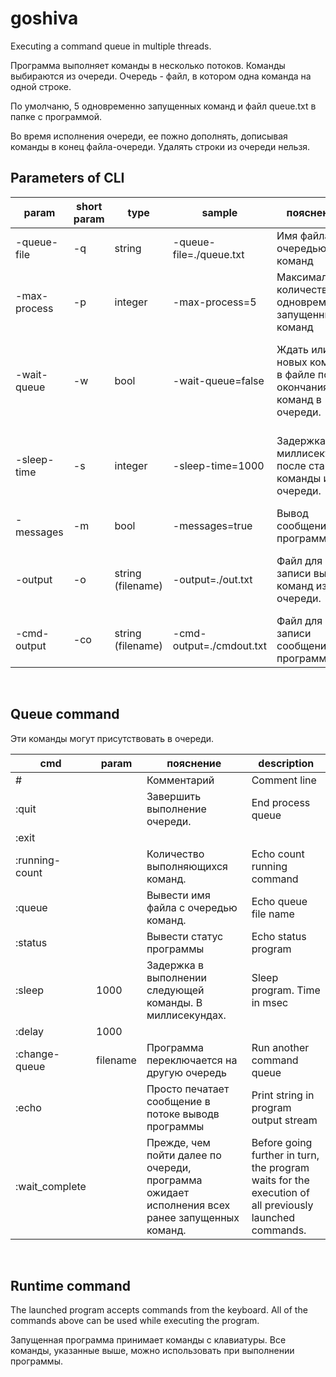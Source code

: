 goshiva
=======

Executing a command queue in multiple threads.

Программа выполняет команды в несколько потоков. Команды выбираются из очереди.
Очередь - файл, в котором одна команда на одной строке.

По умолчаню, 5 одновременно запущенных команд и файл queue.txt в папке с
программой.

Во время исполнения очереди, ее пожно дополнять, дописывая команды в конец
файла-очереди. Удалять строки из очереди нельзя.

Parameters of CLI
-----------------

| param         | short param | type              | sample                    | пояснение                                                            | description                                                                                 |
|---------------|-------------|-------------------|---------------------------|----------------------------------------------------------------------|---------------------------------------------------------------------------------------------|
| \-queue-file  | \-q         | string            | \-queue-file=./queue.txt  | Имя файла с очередью команд                                          | Command queue file name                                                                     |
| \-max-process | \-p         | integer           | \-max-process=5           | Максимальное количество одновременно запущенных команд               | Maximum number of simultaneously running commands                                           |
| \-wait-queue  | \-w         | bool              | \-wait-queue=false        | Ждать или нет новых команд в файле после окончания команд в очереди. | Whether or not to wait for new commands in the file after the end of commands in the queue. |
| \-sleep-time  | \-s         | integer           | \-sleep-time=1000         | Задержка в миллисекунда после старта команды из очереди.             | Delay in milliseconds after starting a command from the queue.                              |
| \-messages    | \-m         | bool              | \-messages=true           | Вывод сообщение программы.                                           | Output the program message.                                                                 |
| \-output      | \-o         | string (filename) | \-output=./out.txt        | Файл для записи вывода команд из очереди.                            | File for recording command output from the queue.                                           |
| \-cmd-output  | \-co        | string (filename) | \-cmd-output=./cmdout.txt | Файл для записи сообщений программы.                                 | File for recording program messages.                                                        |

 

Queue command
-------------

Эти команды могут присутствовать в очереди.

| cmd            | param    | пояснение                                                                                      | description                                                                                            |
|----------------|----------|------------------------------------------------------------------------------------------------|--------------------------------------------------------------------------------------------------------|
| \#             |          | Комментарий                                                                                    | Comment line                                                                                           |
| :quit          |          | Завершить выполнение очереди.                                                                  | End process queue                                                                                      |
| :exit          |          |                                                                                                |                                                                                                        |
| :running-count |          | Количество выполняющихся команд.                                                               | Echo count running command                                                                             |
| :queue         |          | Вывести имя файла с очередью команд.                                                           | Echo queue file name                                                                                   |
| :status        |          | Вывести статус программы                                                                       | Echo status program                                                                                    |
| :sleep         | 1000     | Задержка в выполнении следующей команды. В миллисекундах.                                      | Sleep program. Time in msec                                                                            |
| :delay         | 1000     |                                                                                                |                                                                                                        |
| :change-queue  | filename | Программа переключается на другую очередь                                                      | Run another command queue                                                                              |
| :echo          |          | Просто печатает сообщение в потоке выводв программы                                            | Print string in program output stream                                                                  |
| :wait_complete |          | Прежде, чем пойти далее по очереди, программа ожидает исполнения всех ранее запущенных команд. | Before going further in turn, the program waits for the execution of all previously launched commands. |

 

Runtime command
---------------

The launched program accepts commands from the keyboard. All of the commands
above can be used while executing the program.

Запущенная программа принимает команды с клавиатуры. Все команды, указанные
выше, можно использовать при выполнении программы.

 
